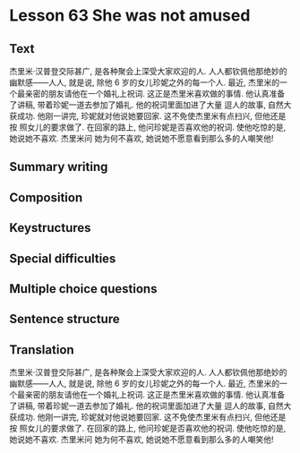 # Lesson 63 She was not amused

## Text

杰里米·汉普登交际甚广, 是各种聚会上深受大家欢迎的人. 人人都钦佩他那绝妙的幽默感——人人,
就是说, 除他 6 岁的女儿珍妮之外的每一个人. 最近, 杰里米的一个最亲密的朋友请他在一个婚礼上祝词.
这正是杰里米喜欢做的事情. 他认真准备了讲稿, 带着珍妮一道去参加了婚礼. 他的祝词里面加进了大量
逗人的故事, 自然大获成功. 他刚一讲完, 珍妮就对他说她要回家. 这不免使杰里米有点扫兴, 但他还是按
照女儿的要求做了. 在回家的路上, 他问珍妮是否喜欢他的祝词. 使他吃惊的是, 她说她不喜欢. 杰里米问
她为何不喜欢, 她说她不愿意看到那么多的人嘲笑他!

## Summary writing

## Composition

## Keystructures

## Special difficulties

## Multiple choice questions

## Sentence structure

## Translation

杰里米·汉普登交际甚广, 是各种聚会上深受大家欢迎的人. 人人都钦佩他那绝妙的幽默感——人人,
就是说, 除他 6 岁的女儿珍妮之外的每一个人. 最近, 杰里米的一个最亲密的朋友请他在一个婚礼上祝词.
这正是杰里米喜欢做的事情. 他认真准备了讲稿, 带着珍妮一道去参加了婚礼. 他的祝词里面加进了大量
逗人的故事, 自然大获成功. 他刚一讲完, 珍妮就对他说她要回家. 这不免使杰里米有点扫兴, 但他还是按
照女儿的要求做了. 在回家的路上, 他问珍妮是否喜欢他的祝词. 使他吃惊的是, 她说她不喜欢. 杰里米问
她为何不喜欢, 她说她不愿意看到那么多的人嘲笑他!
